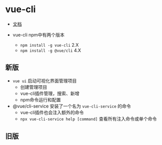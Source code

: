 # vue-cli

* [文档](https://cli.vuejs.org/zh/guide/)

* vue-cli npm中有两个版本
  * `npm install -g vue-cli` 2.X
  * `npm install -g @vue/cli` 4.X

## 新版

* `vue ui` 启动可视化界面管理项目
  * 创建管理项目
  * vue-cli插件管理，搜索、新增
  * npm命令运行和配置
* @vue/cli-service 安装了一个名为 `vue-cli-service` 的命令
  * vue-cli插件也会注入额外的命令
  * `npx vue-cli-service help [command]` 查看所有注入命令或单个命令

## 旧版